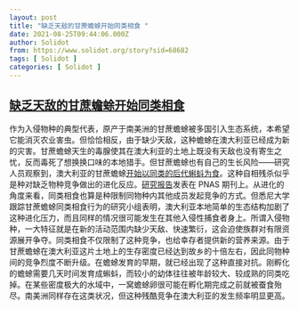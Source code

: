 ```yaml
---
layout: post
title: "缺乏天敌的甘蔗蟾蜍开始同类相食 "
date: 2021-08-25T09:44:06.000Z
author: Solidot
from: https://www.solidot.org/story?sid=68682
tags: [ Solidot ]
categories: [ Solidot ]
---
```

<!--1629884646000-->
[缺乏天敌的甘蔗蟾蜍开始同类相食](https://www.solidot.org/story?sid=68682)
------

<div>
作为入侵物种的典型代表，原产于南美洲的甘蔗蟾蜍被多国引入生态系统，本希望它能消灭农业害虫。但恰恰相反，由于缺少天敌，这种蟾蜍在澳大利亚已经成为新的灾害。甘蔗蟾蜍天生的毒腺使其在澳大利亚的土地上既没有天敌也没有寄生之忧，反而毒死了想换换口味的本地猎手。但甘蔗蟾蜍也有自己的生长风险——研究人员观察到，澳大利亚的甘蔗蟾蜍<a href="https://arstechnica.com/science/2021/08/in-australia-cane-toads-turn-to-cannibalism/" target="_blank">开始以同类的后代蝌蚪为食</a>。这种自相残杀似乎是种对缺乏物种竞争做出的进化反应。<a href="https://www.pnas.org/content/118/35/e2100765118">研究报告</a>发表在 PNAS 期刊上。从进化的角度来看，同类相食也算是种限制同物种内其他成员发起竞争的方式。但悉尼大学跟踪甘蔗蟾蜍同类相食行为的研究小组表明，澳大利亚本地简单的生态结构加剧了这种进化压力，而且同样的情况很可能发生在其他入侵性捕食者身上。所谓入侵物种，一大特征就是在新的活动范围内缺少天敌、快速繁衍，这会迫使族群对有限资源展开争夺。同类相食不仅限制了这种竞争，也给幸存者提供新的营养来源。由于甘蔗蟾蜍在澳大利亚这片土地上的生存密度已经达到故乡的十倍左右，因此同物种间的竞争烈度不断升级。在蟾蜍发育的早期，就已经出现了这种直接对抗。刚孵化的蟾蜍需要几天时间发育成蝌蚪，而较小的幼体往往被年龄较大、较成熟的同类吃掉。在某些密度极大的水域中，一窝蟾蜍卵很可能在孵化期完成之前就被蚕食殆尽。南美洲同样存在这类状况，但这种残酷竞争在澳大利亚的发生频率明显更高。
</div>
